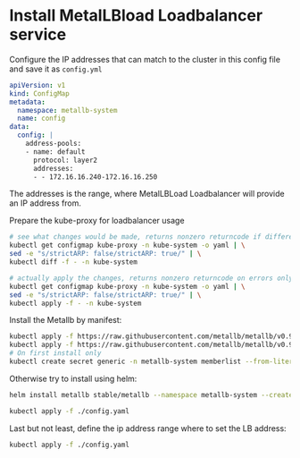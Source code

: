 # Install MetalLBload Loadbalancer service

Configure the IP addresses that can match to the cluster in this config file and save it as ```config.yml```

```yaml
apiVersion: v1
kind: ConfigMap
metadata:
  namespace: metallb-system
  name: config
data:
  config: |
    address-pools:
    - name: default
      protocol: layer2
      addresses:
      - - 172.16.16.240-172.16.16.250
```

The addresses is the range, where MetalLBLoad Loadbalancer will provide an IP address from.

Prepare the kube-proxy for loadbalancer usage

```sh
# see what changes would be made, returns nonzero returncode if different
kubectl get configmap kube-proxy -n kube-system -o yaml | \
sed -e "s/strictARP: false/strictARP: true/" | \
kubectl diff -f - -n kube-system

# actually apply the changes, returns nonzero returncode on errors only
kubectl get configmap kube-proxy -n kube-system -o yaml | \
sed -e "s/strictARP: false/strictARP: true/" | \
kubectl apply -f - -n kube-system
```

Install the Metallb by manifest:

```sh
kubectl apply -f https://raw.githubusercontent.com/metallb/metallb/v0.9.6/manifests/namespace.yaml
kubectl apply -f https://raw.githubusercontent.com/metallb/metallb/v0.9.6/manifests/metallb.yaml
# On first install only
kubectl create secret generic -n metallb-system memberlist --from-literal=secretkey="$(openssl rand -base64 128)"
```

Otherwise try to install using helm:

```sh
helm install metallb stable/metallb --namespace metallb-system --create-namespace 

kubectl apply -f ./config.yaml
```
Last but not least, define the ip address range where to set the LB address:

```sh
kubectl apply -f ./config.yaml
```
